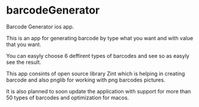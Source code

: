 # barcodeGenerator

Barcode Generator ios app. 

This is an app for generating barcode by type what you want and with value that you want. 

You can easyly choose 6 deffirent types of barcodes and see so as easyly see the result. 

This app consints of open source library Zint which is helping in creating barcode and also pnglib for working with png barcodes pictures. 

It is also planned to soon update the application with support for more than 50 types of barcodes and optimization for macos. 

